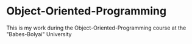 # Object-Oriented-Programming
This is my work during the Object-Oriented-Programming course at the "Babes-Bolyai" University
